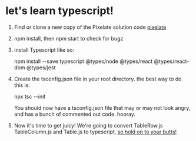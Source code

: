 # let's learn typescript!

1. Find or clone a new copy of the Pixelate solution code [pixelate](https://github.com/FullstackAcademy/PairExercise.Pixelate.Solution)

2. npm install, then npm start to check for bugz

3. install Typescript like so: 
    
    npm install --save typescript @types/node @types/react @types/react-dom @types/jest
    
4. Create the tsconfig.json file in your root directory. the best way to do this is: 
    
    npx tsc --init
    
    You should now have a tsconfig.json file that may or may not look angry, and has a bunch of commented out code. hooray.
    
 5. Now it's time to get juicy! 
    We're going to convert TableRow.js TableColumn.js and Table.js to typescript, [so hold on to your butts!](https://www.youtube.com/watch?v=HKK4KmDlj8U)
    

